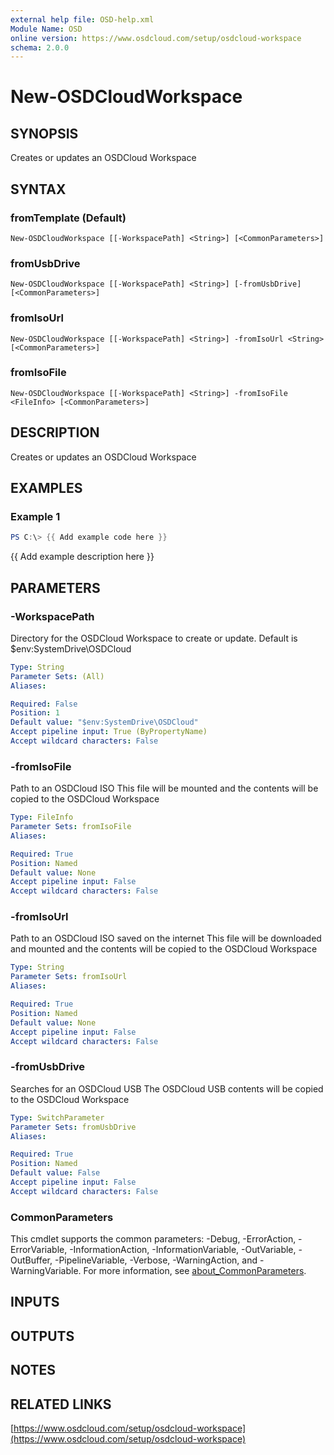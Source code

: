 ```yaml
---
external help file: OSD-help.xml
Module Name: OSD
online version: https://www.osdcloud.com/setup/osdcloud-workspace
schema: 2.0.0
---
```


# New-OSDCloudWorkspace

## SYNOPSIS
Creates or updates an OSDCloud Workspace

## SYNTAX

### fromTemplate (Default)
```
New-OSDCloudWorkspace [[-WorkspacePath] <String>] [<CommonParameters>]
```

### fromUsbDrive
```
New-OSDCloudWorkspace [[-WorkspacePath] <String>] [-fromUsbDrive] [<CommonParameters>]
```

### fromIsoUrl
```
New-OSDCloudWorkspace [[-WorkspacePath] <String>] -fromIsoUrl <String> [<CommonParameters>]
```

### fromIsoFile
```
New-OSDCloudWorkspace [[-WorkspacePath] <String>] -fromIsoFile <FileInfo> [<CommonParameters>]
```

## DESCRIPTION
Creates or updates an OSDCloud Workspace

## EXAMPLES

### Example 1
```powershell
PS C:\> {{ Add example code here }}
```

{{ Add example description here }}

## PARAMETERS

### -WorkspacePath
Directory for the OSDCloud Workspace to create or update. 
Default is $env:SystemDrive\OSDCloud

```yaml
Type: String
Parameter Sets: (All)
Aliases:

Required: False
Position: 1
Default value: "$env:SystemDrive\OSDCloud"
Accept pipeline input: True (ByPropertyName)
Accept wildcard characters: False
```

### -fromIsoFile
Path to an OSDCloud ISO
This file will be mounted and the contents will be copied to the OSDCloud Workspace

```yaml
Type: FileInfo
Parameter Sets: fromIsoFile
Aliases:

Required: True
Position: Named
Default value: None
Accept pipeline input: False
Accept wildcard characters: False
```

### -fromIsoUrl
Path to an OSDCloud ISO saved on the internet
This file will be downloaded and mounted and the contents will be copied to the OSDCloud Workspace

```yaml
Type: String
Parameter Sets: fromIsoUrl
Aliases:

Required: True
Position: Named
Default value: None
Accept pipeline input: False
Accept wildcard characters: False
```

### -fromUsbDrive
Searches for an OSDCloud USB
The OSDCloud USB contents will be copied to the OSDCloud Workspace

```yaml
Type: SwitchParameter
Parameter Sets: fromUsbDrive
Aliases:

Required: True
Position: Named
Default value: False
Accept pipeline input: False
Accept wildcard characters: False
```

### CommonParameters
This cmdlet supports the common parameters: -Debug, -ErrorAction, -ErrorVariable, -InformationAction, -InformationVariable, -OutVariable, -OutBuffer, -PipelineVariable, -Verbose, -WarningAction, and -WarningVariable. For more information, see [about_CommonParameters](http://go.microsoft.com/fwlink/?LinkID=113216).

## INPUTS

## OUTPUTS

## NOTES

## RELATED LINKS

[https://www.osdcloud.com/setup/osdcloud-workspace](https://www.osdcloud.com/setup/osdcloud-workspace)

